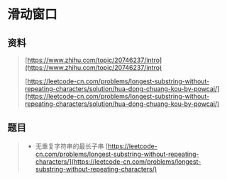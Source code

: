 # 滑动窗口

## 资料

> [https://www.zhihu.com/topic/20746237/intro](https://www.zhihu.com/topic/20746237/intro)
>
> [https://leetcode-cn.com/problems/longest-substring-without-repeating-characters/solution/hua-dong-chuang-kou-by-powcai/](https://leetcode-cn.com/problems/longest-substring-without-repeating-characters/solution/hua-dong-chuang-kou-by-powcai/)



## 题目

> * 无重复字符串的最长子串 [https://leetcode-cn.com/problems/longest-substring-without-repeating-characters/](https://leetcode-cn.com/problems/longest-substring-without-repeating-characters/)



